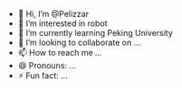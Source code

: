 - 👋 Hi, I’m @Pelizzar
- 👀 I’m interested in robot
- 🌱 I’m currently learning Peking University
- 💞️ I’m looking to collaborate on ...
- 📫 How to reach me ...
- 😄 Pronouns: ...
- ⚡ Fun fact: ...

<!---
Pelizzar/Pelizzar is a ✨ special ✨ repository because its `README.md` (this file) appears on your GitHub profile.
You can click the Preview link to take a look at your changes.
--->
